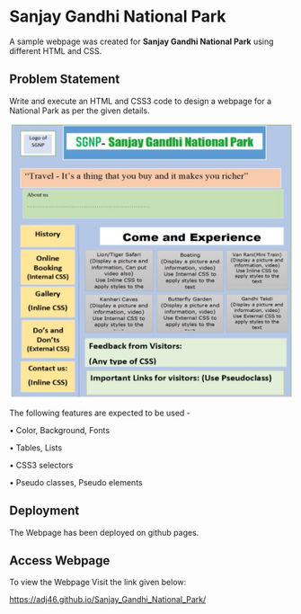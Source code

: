 
# Sanjay Gandhi National Park

A sample webpage was created for **Sanjay Gandhi National Park** using different HTML and CSS.



## Problem Statement
Write and execute an HTML and CSS3 code to design a webpage for a National Park as per
the given details.

![App Screenshot](images/template.JPG)

The following features are expected to be used -

• Color, Background, Fonts

• Tables, Lists

• CSS3 selectors

• Pseudo classes, Pseudo elements


## Deployment

The Webpage has been deployed on github pages.







## Access Webpage

To view the Webpage Visit the link given below:

https://adj46.github.io/Sanjay_Gandhi_National_Park/
